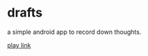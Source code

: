 # drafts

a simple android app to record down thoughts.

[play link](https://play.google.com/store/apps/details?id=com.fisheradelakin.drafts)
